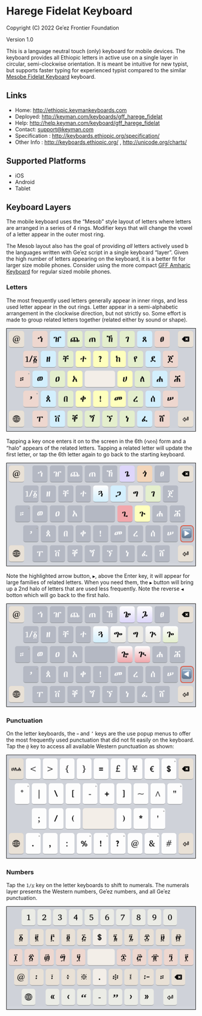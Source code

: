 # Harege Fidelat Keyboard

Copyright (C) 2022 Geʾez Frontier Foundation

Version 1.0

This is a language neutral touch (only) keyboard for mobile devices.  The keyboard provides all Ethiopic letters in active use on a single layer in circular, semi-clockwise orientation.  It is meant be intuitive for new typist, but supports faster typing for experienced typist compared to the similar [Mesobe Fidelat Keyboard](https://github.com/keymanapp/keyboards/tree/master/release/gff/gff_mesobe_fidelat) keyboard.

## Links

 * Home:     <http://ethiopic.keymankeyboards.com>
 * Deployed: <http://keyman.com/keyboards/gff_harege_fidelat>
 * Help:     <http://help.keyman.com/keyboard/gff_harege_fidelat>
 * Contact:  <support@keyman.com>
 * Specification :  http://keyboards.ethiopic.org/specification/
 * Other Info    :  http://keyboards.ethiopic.org/ , http://unicode.org/charts/

## Supported Platforms

 * iOS
 * Android
 * Tablet

## Keyboard Layers

The mobile keyboard uses the “Mesob” style layout of letters where letters are arranged in a series of 4 rings.  Modifier keys that will change the vowel of a letter appear in the outer most ring. 

The Mesob layout also has the goal of providing *all* letters actively used b the languages written with Geʾez script in a single keyboard “layer”. Given the high number of letters appearing on the keyboard, it is a better fit for larger size mobile phones.   Consider using the more compact [GFF Amharic Keyboard](https://github.com/keymanapp/keyboards/tree/master/release/gff/gff_amharic) for regular sized mobile phones.

### Letters

The most frequently used letters generally appear in inner rings, and less used letter appear in the out rings. Letter appear in a semi-alphabetic arrangement in the clockwise direction, but not strictly so.  Some effort is made to group related letters together (related either by sound or shape).

<img src="source/help/images/gff_mesob_halo-default-1.jpeg" style="border: 1px solid black;"/>

Tapping a key once enters it on to the screen in the 6th (ሳድስ) form and a “halo” appears of the related letters. Tapping a related letter will update the first letter, or tap the 6th letter again to go back to the starting keyboard. 

<img src="source/help/images/gff_mesob_halo-default-2.jpeg" style="border: 1px solid black;"/>

Note the highlighted arrow button, `▶`, above the Enter key, it will appear for large families of related letters.  When you need them, the `▶` button will bring up a 2nd halo of letters that are used less frequently. Note the reverse `◀` botton which will go back to the first halo.


<img src="source/help/images/gff_mesob_halo-default-3.jpeg" style="border: 1px solid black;"/>


### Punctuation

On the letter keyboards, the `።` and `’` keys are the use popup menus to offer the most frequently used punctuation that did not fit easily on the keyboard.  Tap the `@` key to access all available Western punctuation as shown:

<img src="source/help/images/gff_mesob_halo-punctuation-1.jpeg" style="border: 1px solid black;"/>

### Numbers

Tap the `1/፩` key on the letter keyboards to shift to numerals. The numerals layer presents the Western numbers, Geʾez numbers, and all Geʾez punctuation.

<img src="source/help/images/gff_mesob_halo-numerals-1.jpeg" style="border: 1px solid black;"/>
